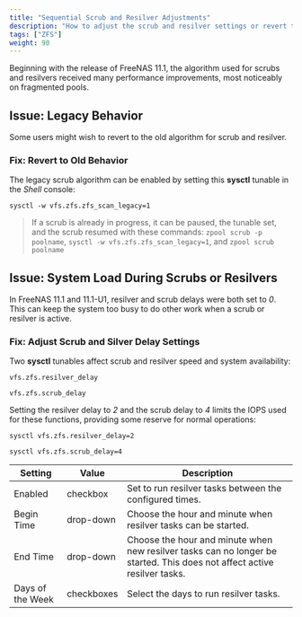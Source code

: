 ```yaml
---
title: "Sequential Scrub and Resilver Adjustments"
description: "How to adjust the scrub and resilver settings or revert to a legacy algorithm."
tags: ["ZFS"]
weight: 90
---
```


Beginning with the release of FreeNAS 11.1, the algorithm used for scrubs and resilvers received many performance improvements, most noticeably on fragmented pools.

## Issue: Legacy Behavior

Some users might wish to revert to the old algorithm for scrub and resilver.

### Fix: Revert to Old Behavior

The legacy scrub algorithm can be enabled by setting this **sysctl** tunable in the *Shell* console:

`sysctl -w vfs.zfs.zfs_scan_legacy=1`

> If a scrub is already in progress, it can be paused, the tunable set, and the scrub resumed with these commands:
> `zpool scrub -p poolname`,
> `sysctl -w vfs.zfs.zfs_scan_legacy=1`, and
> `zpool scrub poolname`

## Issue: System Load During Scrubs or Resilvers

In FreeNAS 11.1 and 11.1-U1, resilver and scrub delays were both set to *0*. This can keep the system too busy to do other work when a scrub or resilver is active.

### Fix: Adjust Scrub and Silver Delay Settings

Two **sysctl** tunables affect scrub and resilver speed and system availability:

`vfs.zfs.resilver_delay`

`vfs.zfs.scrub_delay`

Setting the resilver delay to *2* and the scrub delay to *4* limits the IOPS used for these functions, providing some reserve for normal operations:

`sysctl vfs.zfs.resilver_delay=2`

`sysctl vfs.zfs.scrub_delay=4`

| Setting          | Value      | Description                                                                                                              |
|------------------|------------|--------------------------------------------------------------------------------------------------------------------------|
| Enabled          | checkbox   | Set to run resilver tasks between the configured times.                                                                  |
| Begin Time       | drop-down  | Choose the hour and minute when resilver tasks can be started.                                                           |
| End Time         | drop-down  | Choose the hour and minute when new resilver tasks can no longer be started. This does not affect active resilver tasks. |
| Days of the Week | checkboxes | Select the days to run resilver tasks.           
